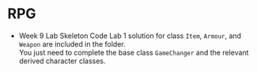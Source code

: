 # RPG
* Week 9 Lab Skeleton Code
Lab 1 solution for class `Item`, `Armour`, and `Weapon` are included in the folder.  
You just need to complete the base class `GameChanger` and the relevant derived character classes.


